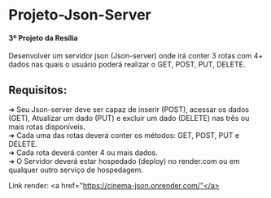 # Projeto-Json-Server 
<h4>3º Projeto da Resília</h4>
Desenvolver um servidor json (Json-server) onde
irá conter 3 rotas com 4+ dados nas quais o
usuário poderá realizar o GET, POST, PUT,
DELETE. 

## Requisitos:
➔ Seu Json-server deve ser capaz de inserir
(POST), acessar os dados (GET), Atualizar um
dado (PUT) e excluir um dado (DELETE) nas
três ou mais rotas disponíveis.<br>
➔ Cada uma das rotas deverá conter os
métodos: GET, POST, PUT e DELETE. <br>
➔ Cada rota deverá conter 4 ou mais dados.<br>
➔ O Servidor deverá estar hospedado
(deploy) no render.com ou em qualquer
outro serviço de hospedagem.

Link render: 
<a href="https://cinema-json.onrender.com/"</a>
